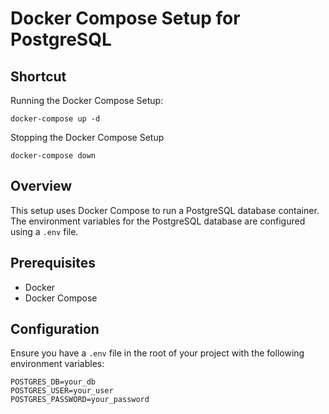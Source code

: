 # Docker Compose Setup for PostgreSQL

## Shortcut

Running the Docker Compose Setup:

```shell script
docker-compose up -d 
```

Stopping the Docker Compose Setup

```shell script
docker-compose down
```

## Overview

This setup uses Docker Compose to run a PostgreSQL database container. The environment variables for the PostgreSQL
database are configured using a `.env` file.

## Prerequisites

- Docker
- Docker Compose

## Configuration

Ensure you have a `.env` file in the root of your project with the following environment variables:

```dotenv
POSTGRES_DB=your_db
POSTGRES_USER=your_user
POSTGRES_PASSWORD=your_password
```